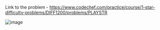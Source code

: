 Link to the problem - https://www.codechef.com/practice/course/1-star-difficulty-problems/DIFF1200/problems/PLAYSTR

![image](https://github.com/Haleshot/Competitive-Programming/assets/57552973/27b1372b-e8dd-457c-9ba2-afd8a81798b4)

